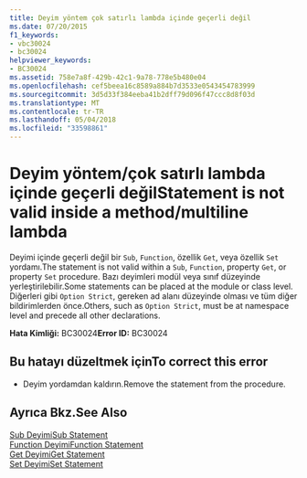```yaml
---
title: Deyim yöntem çok satırlı lambda içinde geçerli değil
ms.date: 07/20/2015
f1_keywords:
- vbc30024
- bc30024
helpviewer_keywords:
- BC30024
ms.assetid: 758e7a8f-429b-42c1-9a78-778e5b480e04
ms.openlocfilehash: cef5beea16c8589a884b7d3533e0543454783999
ms.sourcegitcommit: 3d5d33f384eeba41b2dff79d096f47ccc8d8f03d
ms.translationtype: MT
ms.contentlocale: tr-TR
ms.lasthandoff: 05/04/2018
ms.locfileid: "33598861"
---
```

# <a name="statement-is-not-valid-inside-a-methodmultiline-lambda"></a><span data-ttu-id="6c552-102">Deyim yöntem/çok satırlı lambda içinde geçerli değil</span><span class="sxs-lookup"><span data-stu-id="6c552-102">Statement is not valid inside a method/multiline lambda</span></span>
<span data-ttu-id="6c552-103">Deyimi içinde geçerli değil bir `Sub`, `Function`, özellik `Get`, veya özellik `Set` yordamı.</span><span class="sxs-lookup"><span data-stu-id="6c552-103">The statement is not valid within a `Sub`, `Function`, property `Get`, or property `Set` procedure.</span></span> <span data-ttu-id="6c552-104">Bazı deyimleri modül veya sınıf düzeyinde yerleştirilebilir.</span><span class="sxs-lookup"><span data-stu-id="6c552-104">Some statements can be placed at the module or class level.</span></span> <span data-ttu-id="6c552-105">Diğerleri gibi `Option Strict`, gereken ad alanı düzeyinde olması ve tüm diğer bildirimlerden önce.</span><span class="sxs-lookup"><span data-stu-id="6c552-105">Others, such as `Option Strict`, must be at namespace level and precede all other declarations.</span></span>  
  
 <span data-ttu-id="6c552-106">**Hata Kimliği:** BC30024</span><span class="sxs-lookup"><span data-stu-id="6c552-106">**Error ID:** BC30024</span></span>  
  
## <a name="to-correct-this-error"></a><span data-ttu-id="6c552-107">Bu hatayı düzeltmek için</span><span class="sxs-lookup"><span data-stu-id="6c552-107">To correct this error</span></span>  
  
-   <span data-ttu-id="6c552-108">Deyim yordamdan kaldırın.</span><span class="sxs-lookup"><span data-stu-id="6c552-108">Remove the statement from the procedure.</span></span>  
  
## <a name="see-also"></a><span data-ttu-id="6c552-109">Ayrıca Bkz.</span><span class="sxs-lookup"><span data-stu-id="6c552-109">See Also</span></span>  
 [<span data-ttu-id="6c552-110">Sub Deyimi</span><span class="sxs-lookup"><span data-stu-id="6c552-110">Sub Statement</span></span>](../../../visual-basic/language-reference/statements/sub-statement.md)  
 [<span data-ttu-id="6c552-111">Function Deyimi</span><span class="sxs-lookup"><span data-stu-id="6c552-111">Function Statement</span></span>](../../../visual-basic/language-reference/statements/function-statement.md)  
 [<span data-ttu-id="6c552-112">Get Deyimi</span><span class="sxs-lookup"><span data-stu-id="6c552-112">Get Statement</span></span>](../../../visual-basic/language-reference/statements/get-statement.md)  
 [<span data-ttu-id="6c552-113">Set Deyimi</span><span class="sxs-lookup"><span data-stu-id="6c552-113">Set Statement</span></span>](../../../visual-basic/language-reference/statements/set-statement.md)
